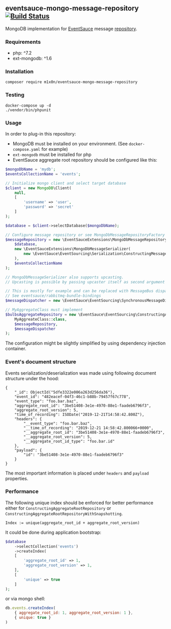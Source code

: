 ## eventsauce-mongo-message-repository [![Build Status](https://travis-ci.org/m1x0n/eventsauce-mongo-message-repository.svg?branch=master)](https://travis-ci.org/m1x0n/eventsauce-mongo-message-repository)
MongoDB implementation for [EventSauce](https://eventsauce.io/) message [repository](https://eventsauce.io/docs/advanced/custom-repository/).

### Requirements

- php: ^7.2
- ext-mongodb: ^1.6

### Installation

```
composer require m1x0n/eventsauce-mongo-message-repository
```

### Testing

```
docker-compose up -d
./vendor/bin/phpunit
```

### Usage
In order to plug-in this repository:
- MongoDB must be installed on your environment. (See `docker-compose.yaml` for example)
- `ext-mongodb` must be installed for php
- EventSauce aggregate root repository should be configured like this:

```php
$mongoDbName = 'mydb';
$eventsCollectionName = 'events';

// Initialize mongo client and select target database
$client = new MongoDB\Client(
    null,
    [
        'username' => 'user',
        'password' => 'secret'
    ]
);

$database = $client->selectDatabase($mongoDbName);

// Configure message repository or see MongoDbMessageRepositoryFactory
$messageRepository = new \EventSauceExtensions\MongoDbMessageRepository(
    $database,
    new \EventSauceExtensions\MongoDbMessageSerializer(
        new \EventSauce\EventSourcing\Serialization\ConstructingMessageSerializer()
    ),
    $eventsCollectionName
);

// MongoDbMessageSerializer also supports upcasting.
// Upcasting is possible by passing upcaster itself as second argument 

// This is mostly for example and can be replaced with MessageBus dispatcher like RabbitMQ.
// See eventsauce/rabbitmq-bundle-bindings
$messageDispatcher = new \EventSauce\EventSourcing\SynchronousMessageDispatcher();

// MyAggregateClass must implement
$bulbsAggregateRepository = new \EventSauce\EventSourcing\ConstructingAggregateRootRepository(
    MyAggreateClass::class,
    $messageRepository,
    $messageDispatcher
);
```

The configuration might be slightly simplified by using dependency injection container.

### Event's document structure
Events serialization/deserialization was made using following document structure under the hood:
```
{
    "_id": ObjectId("5dfe3322e006a263d256da36"),
    "event_id": "482eacef-04f3-46c1-b88b-79457f67c778",
    "event_type": "foo.bar.baz",
    "aggregate_root_id": "3be51408-3e1e-4970-88e1-faadeb6796f3",
    "aggregate_root_version": 5,
    "time_of_recording": ISODate("2019-12-21T14:58:42.800Z"),
    "headers": {
        "__event_type": "foo.bar.baz",
        "__time_of_recording": "2019-12-21 14:58:42.800066+0000",
        "__aggregate_root_id": "3be51408-3e1e-4970-88e1-faadeb6796f3",
        "__aggregate_root_version": 5,
        "__aggregate_root_id_type": "foo.bar.id"
    },
    "payload": {
        "id": "3be51408-3e1e-4970-88e1-faadeb6796f3"
    }
}
```

The most important information is placed under `headers` and `payload` properties.

### Performance
The following unique index should be enforced for better performance either for `ConstructingAggregateRootRepository`
or `ConstructingAggregateRootRepositoryWithSnapshotting`.
```
Index := unique(aggregate_root_id + aggregate_root_version)
```

It could be done during application bootstrap:
```php
$database
    ->selectCollection('events')
    ->createIndex(
    [
        'aggregate_root_id' => 1,
        'aggregate_root_version' => 1,
    ],
    [
        'unique' => true
    ]
);
```

or via mongo shell:
```js
db.events.createIndex(
    { aggregate_root_id: 1, aggregate_root_version: 1 },
    { unique: true }
)
```
